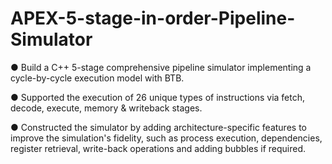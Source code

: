 # APEX-5-stage-in-order-Pipeline-Simulator

●	Build a C++ 5-stage comprehensive pipeline simulator implementing a cycle-by-cycle execution model with BTB.

●	Supported the execution of 26 unique types of instructions via fetch, decode, execute, memory & writeback stages.

●	Constructed the simulator by adding architecture-specific features to improve the simulation's fidelity, such as process execution, dependencies, register retrieval, write-back operations and adding bubbles if required.
